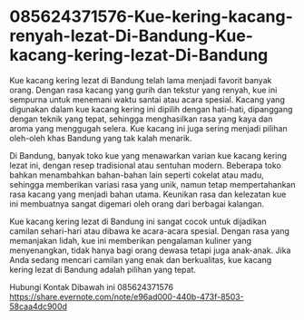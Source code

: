 # 085624371576-Kue-kering-kacang-renyah-lezat-Di-Bandung-Kue-kacang-kering-lezat-Di-Bandung

Kue kacang kering lezat di Bandung telah lama menjadi favorit banyak orang. Dengan rasa kacang yang gurih dan tekstur yang renyah, kue ini sempurna untuk menemani waktu santai atau acara spesial. Kacang yang digunakan dalam kue kacang kering ini dipilih dengan hati-hati, dipanggang dengan teknik yang tepat, sehingga menghasilkan rasa yang kaya dan aroma yang menggugah selera. Kue kacang ini juga sering menjadi pilihan oleh-oleh khas Bandung yang tak kalah menarik.

Di Bandung, banyak toko kue yang menawarkan varian kue kacang kering lezat ini, dengan resep tradisional atau sentuhan modern. Beberapa toko bahkan menambahkan bahan-bahan lain seperti cokelat atau madu, sehingga memberikan variasi rasa yang unik, namun tetap mempertahankan rasa kacang yang menjadi bahan utama. Keunikan rasa dan kelezatan kue ini membuatnya sangat digemari oleh orang dari berbagai kalangan.

Kue kacang kering lezat di Bandung ini sangat cocok untuk dijadikan camilan sehari-hari atau dibawa ke acara-acara spesial. Dengan rasa yang memanjakan lidah, kue ini memberikan pengalaman kuliner yang menyenangkan, tidak hanya bagi orang dewasa tetapi juga anak-anak. Jika Anda sedang mencari camilan yang enak dan berkualitas, kue kacang kering lezat di Bandung adalah pilihan yang tepat.

Hubungi Kontak Dibawah ini
085624371576
https://share.evernote.com/note/e96ad000-440b-473f-8503-58caa4dc900d
